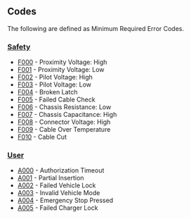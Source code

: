 ## Codes

The following are defined as Minimum Required Error Codes.

### [Safety](./f/index.md)

- [F000](./f/prox-high.md) - Proximity Voltage: High
- [F001](./f/prox-low.md) - Proximity Voltage: Low
- [F002](./f/pilot-high.md) - Pilot Voltage: High
- [F003](./f/pilot-low.md) - Pilot Voltage: Low
- [F004](./f/latch.md) - Broken Latch
- [F005](./f/cable-check.md) - Failed Cable Check
- [F006](./f/chassis-res.md) - Chassis Resistance: Low
- [F007](./f/chassis-cap.md) - Chassis Capacitance: High
- [F008](./f/connector-voltage.md) - Connector Voltage: High
- [F009](./f/cable-temperature.md) - Cable Over Temperature
- [F010](./f/cable-cut.md) - Cable Cut

### [User](./a/index.md)

- [A000](./a/auth-timeout.md) - Authorization Timeout
- [A001](./a/partial-insert.md) - Partial Insertion
- [A002](./a/veh-lock-failure.md) - Failed Vehicle Lock
- [A003](./a/invalid-vehicle-mode.md) - Invalid Vehicle Mode
- [A004](./a/e-stop-pressed.md) - Emergency Stop Pressed
- [A005](./a/chg-lock-failure.md) -  Failed Charger Lock
